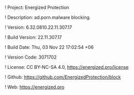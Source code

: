 ! Project: Energized Protection

! Description: ad.porn.malware blocking.

! Version: 6.32.0810.22.11.307.17

! Build Version: 22.11.307.17

! Build Date: Thu, 03 Nov 22 17:02:54 +06

! Version Code: 3071702

! License: CC BY-NC-SA 4.0, https://energized.pro/license

! Github: https://github.com/EnergizedProtection/block

! Web: https://energized.pro
